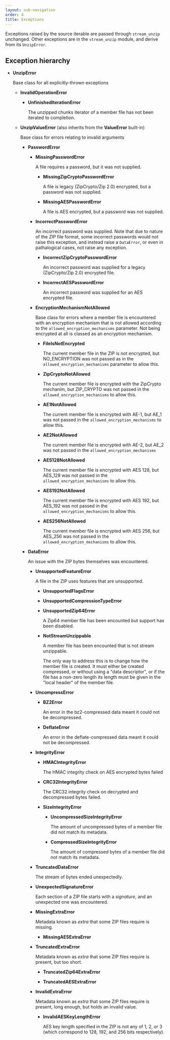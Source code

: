 ```yaml
---
layout: sub-navigation
order: 4
title: Exceptions
---
```



Exceptions raised by the source iterable are passed through `stream_unzip` unchanged. Other exceptions are in the `stream_unzip` module, and derive from its `UnzipError`.


## Exception hierarchy

  - **UnzipError**

    Base class for all explicitly-thrown exceptions

    - **InvalidOperationError**

        - **UnfinishedIterationError**

            The unzipped chunks iterator of a member file has not been iterated to completion.

    - **UnzipValueError** (also inherits from the **ValueError** built-in)

        Base class for errors relating to invalid arguments

        - **PasswordError**

            - **MissingPasswordError**

                A file requires a password, but it was not supplied.

                - **MissingZipCryptoPasswordError**

                    A file is legacy (ZipCrypto/Zip 2.0) encrypted, but a password was not supplied.

                - **MissingAESPasswordError**

                    A file is AES encrypted, but a password was not supplied.

            - **IncorrectPasswordError**

                An incorrect password was supplied. Note that due to nature of the ZIP file format, some incorrect passwords would not raise this exception, and instead raise a `DataError`, or even in pathalogical cases, not raise any exception.

                - **IncorrectZipCryptoPasswordError**

                    An incorrect password was supplied for a legacy (ZipCrypto/Zip 2.0) encrypted file.

                - **IncorrectAESPasswordError**

                    An incorrect password was supplied for an AES encrypted file.

            - **EncryptionMechanismNotAllowed**

                Base class for errors where a member file is encountered with an encryption mechanism that is not allowed according to the `allowed_encryption_mechanisms` parameter. Not being encrypted at all is classed as an encryption mechanism.

                - **FileIsNotEncrypted**

                    The current member file in the ZIP is not encrypted, but NO_ENCRYPTION was not passed as in the `allowed_encryption_mechanisms` parameter to allow this.

                - **ZipCryptoNotAllowed**

                    The current member file is encrypted with the ZipCrypto mechanim, but ZIP_CRYPTO was not passed in the `allowed_encryption_mechanisms` to allow this.

                - **AE1NotAllowed**

                    The current member file is encrypted with AE-1, but AE_1 was not passed in the `allowed_encryption_mechanisms` to allow this.

                - **AE2NotAllowed**

                    The current member file is encrypted with AE-2, but AE_2 was not passed in the `allowed_encryption_mechanisms`

                - **AES128NotAllowed**

                    The current member file is encrypted with AES 128, but AES_128 was not passed in the `allowed_encryption_mechanisms` to allow this.

                - **AES192NotAllowed**

                    The current member file is encrypted with AES 192, but AES_192 was not passed in the `allowed_encryption_mechanisms` to allow this.

                - **AES256NotAllowed**

                    The current member file is encrypted with AES 256, but AES_256 was not passed in the `allowed_encryption_mechanisms` to allow this.


        - **DataError**

            An issue with the ZIP bytes themselves was encountered.

            - **UnsupportedFeatureError**

                A file in the ZIP uses features that are unsupported.

                - **UnsupportedFlagsError**

                - **UnsupportedCompressionTypeError**

                - **UnsupportedZip64Error**

                    A Zip64 member file has been encounted but support has been disabled.

                - **NotStreamUnzippable**

                    A member file has been encounted that is not stream unzippable.

                    The only way to address this is to change how the member file is created. It must either be created compressed, or without using a "data descriptor", or if the file has a non-zero length its length must be given in the "local header" of the member file.

            - **UncompressError**

                - **BZ2Error**

                    An error in the bz2-compressed data meant it could not be decompressed.

                - **DeflateError**

                    An error in the deflate-compressed data meant it could not be decompressed.

            - **IntegrityError**

                - **HMACIntegrityError**

                    The HMAC integrity check on AES encrypted bytes failed

                - **CRC32IntegrityError**

                    The CRC32 integrity check on decrypted and decompressed bytes failed.

              - **SizeIntegrityError**

                - **UncompressedSizeIntegrityError**

                    The amount of uncompressed bytes of a member file did not match its metadata.

                - **CompressedSizeIntegrityError**

                    The amount of compressed bytes of a member file did not match its metadata.

            - **TruncatedDataError**

                The stream of bytes ended unexpectedly.

            - **UnexpectedSignatureError**

                Each section of a ZIP file starts with a _signature_, and an unexpected one was encountered.

            - **MissingExtraError**

                Metadata known as *extra* that some ZIP files require is missing.

                - **MissingAESExtraError**

            - **TruncatedExtraError**

                Metadata known as *extra* that some ZIP files require is present, but too short.

                - **TruncatedZip64ExtraError**

                - **TruncatedAESExtraError**

            - **InvalidExtraError**

                Metadata known as *extra* that some ZIP files require is present, long enough, but holds an invalid value.

                - **InvalidAESKeyLengthError**

                    AES key length specified in the ZIP is not any of 1, 2, or 3 (which correspond to 128, 192, and 256 bits respectively).
